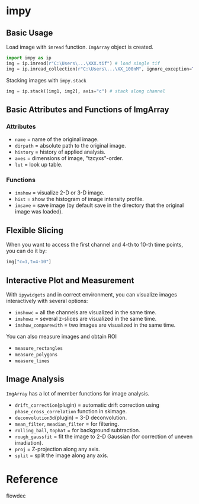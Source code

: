 # impy

## Basic Usage

Load image with `imread` function. `ImgArray` object is created.
```python
import impy as ip
img = ip.imread(r"C:\Users\...\XXX.tif") # load single tif
img = ip.imread_collection(r"C:\Users\...\XX_100nM", ignore_exception=True) # load tifs recursively from a directory
```

Stacking images with `impy.stack`

```python
img = ip.stack([img1, img2], axis="c") # stack along channel
```


## Basic Attributes and Functions of ImgArray

### Attributes

- `name` = name of the original image.
- `dirpath` = absolute path to the original image.
- `history` = history of applied analysis.
- `axes` = dimensions of image, "tzcyxs"-order.
- `lut` = look up table.

### Functions

- `imshow` = visualize 2-D or 3-D image.
- `hist` = show the histogram of image intensity profile.
- `imsave` = save image (by default save in the directory that the original image was loaded).


## Flexible Slicing

When you want to access the first channel and 4-th to 10-th time points, you can do it by:

```python
img["c=1,t=4-10"]
```

## Interactive Plot and Measurement

With `ipywidgets` and in correct environment, you can visualize images interactively with several options:

- `imshowc` = all the channels are visualized in the same time.
- `imshowz` = several z-slices are visualized in the same time.
- `imshow_comparewith` = two images are visualized in the same time.

You can also measure images and obtain ROI

- `measure_rectangles`
- `measure_polygons`
- `measure_lines`

## Image Analysis

`ImgArray` has a lot of member functions for image analysis.

- `drift_correction`(plugin) = automatic drift correction using `phase_cross_correlation` function in skimage.
- `deconvolution3d`(plugin) = 3-D deconvolution.
- `mean_filter`, `meadian_filter` = for filtering.
- `rolling_ball`, `tophat` = for background subtraction.
- `rough_gaussfit` = fit the image to 2-D Gaussian (for correction of uneven irradiation).
- `proj` = Z-projection along any axis.
- `split` = split the image along any axis.

# Reference
flowdec
